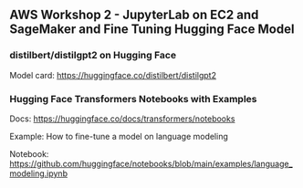 ## AWS Workshop 2 - JupyterLab on EC2 and SageMaker and Fine Tuning Hugging Face Model

### distilbert/distilgpt2 on Hugging Face

Model card: https://huggingface.co/distilbert/distilgpt2

### Hugging Face Transformers Notebooks with Examples

Docs: https://huggingface.co/docs/transformers/notebooks

Example: How to fine-tune a model on language modeling

Notebook: https://github.com/huggingface/notebooks/blob/main/examples/language_modeling.ipynb
